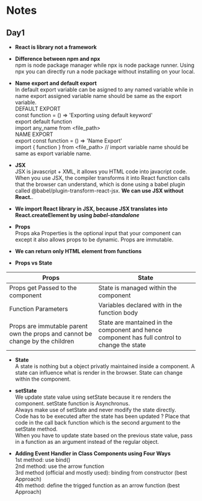 # Notes

## Day1

* **React is library not a framework**  

* **Difference between npm and npx**  
npm is node package manager while npx is node package runner. Using npx you can directly run a node package without installing on your local.

* **Name export and default export**  
In default export variable can be asigned to any named variable while in name export assigned variable name should be same as the export variable.  
DEFAULT EXPORT  
const function = () => 'Exporting using default keyword'  
export default  function  
import any_name from <file_path>  
NAME EXPORT  
export const function = () => 'Name Export'  
import { function } from <file_path> // import variable name should be same as export variable name.  

* **JSX**  
JSX is javascript + XML, it allows you HTML code into javacript code. When you use JSX, the compiler transforms it into React function calls that the browser can understand, which is done using a babel plugin called @babel/plugin-transform-react-jsx. **We can use JSX without React.**.

* **We import React library in JSX, because JSX translates into React.createElement by using *babel-standalone***

* **Props**  
Props aka Properties is the optional input that your component can except it also allows props to be dynamic. Props are immutable.

* **We can return only HTML element from functions**  

* **Props vs State**  

| Props | State |  
| --- | --- |  
| Props get Passed to the component | State is managed within the component |  
| Function Parameters | Variables declared with in the function body |
| Props are immutable parent own the props and cannot be change by the children | State are mantained in the component and hence component has full control to change the state |

* **State**  
A state is nothing but a object privatly maintained inside a component. A state can influence what is render in the browser. State can change within the component.

* **setState**  
We update state value using setState because it re renders the component. setState function is Asynchronus.  
Always make use of setState and never modify the state directly.  
Code has to be executed after the state has been updated ? Place that code in the call back function which is the second argument to the setState method.  
When you have to update state based on the previous state value, pass in a function as an argument instead of the regular object.  

* **Adding Event Handler in Class Components using Four Ways**  
1st method: use bind()  
2nd method: use the arrow function  
3rd method (official and mostly used): binding from constructor (best Approach)  
4th method: define the trigged function as an arrow function (best Approach)  
